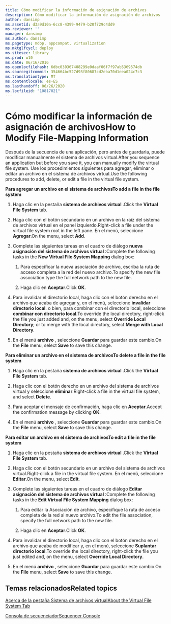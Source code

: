 ```yaml
---
title: Cómo modificar la información de asignación de archivos
description: Cómo modificar la información de asignación de archivos
author: dansimp
ms.assetid: d3a9d10a-6cc8-4399-9479-b20f729c4dd9
ms.reviewer: ''
manager: dansimp
ms.author: dansimp
ms.pagetype: mdop, appcompat, virtualization
ms.mktglfcycl: deploy
ms.sitesec: library
ms.prod: w10
ms.date: 06/16/2016
ms.openlocfilehash: 6dbc030367408299e0daaf06f7f97ab5369574db
ms.sourcegitcommit: 354664bc527d93f80687cd2eba70d1eea024c7c3
ms.translationtype: MT
ms.contentlocale: es-ES
ms.lasthandoff: 06/26/2020
ms.locfileid: "10817021"
---
```

# <span data-ttu-id="9add7-103">Cómo modificar la información de asignación de archivos</span><span class="sxs-lookup"><span data-stu-id="9add7-103">How to Modify File-Mapping Information</span></span>


<span data-ttu-id="9add7-104">Después de la secuencia de una aplicación, pero antes de guardarla, puede modificar manualmente el sistema de archivos virtual.</span><span class="sxs-lookup"><span data-stu-id="9add7-104">After you sequence an application but before you save it, you can manually modify the virtual file system.</span></span> <span data-ttu-id="9add7-105">Use los procedimientos siguientes para agregar, eliminar o editar un archivo en el sistema de archivos virtual.</span><span class="sxs-lookup"><span data-stu-id="9add7-105">Use the following procedures to add, delete, or edit a file in the virtual file system.</span></span>

**<span data-ttu-id="9add7-106">Para agregar un archivo en el sistema de archivos</span><span class="sxs-lookup"><span data-stu-id="9add7-106">To add a file in the file system</span></span>**

1.  <span data-ttu-id="9add7-107">Haga clic en la pestaña **sistema de archivos virtual** .</span><span class="sxs-lookup"><span data-stu-id="9add7-107">Click the **Virtual File System** tab.</span></span>

2.  <span data-ttu-id="9add7-108">Haga clic con el botón secundario en un archivo en la raíz del sistema de archivos virtual en el panel izquierdo.</span><span class="sxs-lookup"><span data-stu-id="9add7-108">Right-click a file under the virtual file system root in the left pane.</span></span> <span data-ttu-id="9add7-109">En el menú, seleccione **Agregar**.</span><span class="sxs-lookup"><span data-stu-id="9add7-109">On the menu, select **Add**.</span></span>

3.  <span data-ttu-id="9add7-110">Complete las siguientes tareas en el cuadro de diálogo **nueva asignación del sistema de archivos virtual** :</span><span class="sxs-lookup"><span data-stu-id="9add7-110">Complete the following tasks in the **New Virtual File System Mapping** dialog box:</span></span>

    1.  <span data-ttu-id="9add7-111">Para especificar la nueva asociación de archivo, escriba la ruta de acceso completa a la red del nuevo archivo.</span><span class="sxs-lookup"><span data-stu-id="9add7-111">To specify the new file association type the full network path to the new file.</span></span>

    2.  <span data-ttu-id="9add7-112">Haga clic en **Aceptar**.</span><span class="sxs-lookup"><span data-stu-id="9add7-112">Click **OK**.</span></span>

4.  <span data-ttu-id="9add7-113">Para invalidar el directorio local, haga clic con el botón derecho en el archivo que acaba de agregar y, en el menú, seleccione **invalidar directorio local**. o bien, para combinar con el directorio local, seleccione **combinar con directorio local**.</span><span class="sxs-lookup"><span data-stu-id="9add7-113">To override the local directory, right-click the file you just added and, on the menu, select **Override Local Directory**; or to merge with the local directory, select **Merge with Local Directory**.</span></span>

5.  <span data-ttu-id="9add7-114">En el menú **archivo** , seleccione **Guardar** para guardar este cambio.</span><span class="sxs-lookup"><span data-stu-id="9add7-114">On the **File** menu, select **Save** to save this change.</span></span>

**<span data-ttu-id="9add7-115">Para eliminar un archivo en el sistema de archivos</span><span class="sxs-lookup"><span data-stu-id="9add7-115">To delete a file in the file system</span></span>**

1.  <span data-ttu-id="9add7-116">Haga clic en la pestaña **sistema de archivos virtual** .</span><span class="sxs-lookup"><span data-stu-id="9add7-116">Click the **Virtual File System** tab.</span></span>

2.  <span data-ttu-id="9add7-117">Haga clic con el botón derecho en un archivo del sistema de archivos virtual y seleccione **eliminar**.</span><span class="sxs-lookup"><span data-stu-id="9add7-117">Right-click a file in the virtual file system, and select **Delete**.</span></span>

3.  <span data-ttu-id="9add7-118">Para aceptar el mensaje de confirmación, haga clic en **Aceptar**.</span><span class="sxs-lookup"><span data-stu-id="9add7-118">Accept the confirmation message by clicking **OK**.</span></span>

4.  <span data-ttu-id="9add7-119">En el menú **archivo** , seleccione **Guardar** para guardar este cambio.</span><span class="sxs-lookup"><span data-stu-id="9add7-119">On the **File** menu, select **Save** to save this change.</span></span>

**<span data-ttu-id="9add7-120">Para editar un archivo en el sistema de archivos</span><span class="sxs-lookup"><span data-stu-id="9add7-120">To edit a file in the file system</span></span>**

1.  <span data-ttu-id="9add7-121">Haga clic en la pestaña **sistema de archivos virtual** .</span><span class="sxs-lookup"><span data-stu-id="9add7-121">Click the **Virtual File System** tab.</span></span>

2.  <span data-ttu-id="9add7-122">Haga clic con el botón secundario en un archivo del sistema de archivos virtual.</span><span class="sxs-lookup"><span data-stu-id="9add7-122">Right-click a file in the virtual file system.</span></span> <span data-ttu-id="9add7-123">En el menú, seleccione **Editar**.</span><span class="sxs-lookup"><span data-stu-id="9add7-123">On the menu, select **Edit**.</span></span>

3.  <span data-ttu-id="9add7-124">Complete las siguientes tareas en el cuadro de diálogo **Editar asignación del sistema de archivos virtual** :</span><span class="sxs-lookup"><span data-stu-id="9add7-124">Complete the following tasks in the **Edit Virtual File System Mapping** dialog box:</span></span>

    1.  <span data-ttu-id="9add7-125">Para editar la Asociación de archivo, especifique la ruta de acceso completa de la red al nuevo archivo.</span><span class="sxs-lookup"><span data-stu-id="9add7-125">To edit the file association, specify the full network path to the new file.</span></span>

    2.  <span data-ttu-id="9add7-126">Haga clic en **Aceptar**.</span><span class="sxs-lookup"><span data-stu-id="9add7-126">Click **OK**.</span></span>

4.  <span data-ttu-id="9add7-127">Para invalidar el directorio local, haga clic con el botón derecho en el archivo que acaba de modificar y, en el menú, seleccione **Suplantar directorio local**.</span><span class="sxs-lookup"><span data-stu-id="9add7-127">To override the local directory, right-click the file you just edited and, on the menu, select **Override Local Directory**.</span></span>

5.  <span data-ttu-id="9add7-128">En el menú **archivo** , seleccione **Guardar** para guardar este cambio.</span><span class="sxs-lookup"><span data-stu-id="9add7-128">On the **File** menu, select **Save** to save this change.</span></span>

## <span data-ttu-id="9add7-129">Temas relacionados</span><span class="sxs-lookup"><span data-stu-id="9add7-129">Related topics</span></span>


[<span data-ttu-id="9add7-130">Acerca de la pestaña Sistema de archivos virtual</span><span class="sxs-lookup"><span data-stu-id="9add7-130">About the Virtual File System Tab</span></span>](about-the-virtual-file-system-tab.md)

[<span data-ttu-id="9add7-131">Consola de secuenciador</span><span class="sxs-lookup"><span data-stu-id="9add7-131">Sequencer Console</span></span>](sequencer-console.md)

 

 





